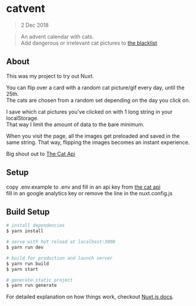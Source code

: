 # catvent
> 2 Dec 2018 

> An advent calendar with cats.  
Add dangerous or irrelevant cat pictures to [the blacklist](/static/blacklist.json)

## About
This was my project to try out Nuxt.  

You can flip over a card with a random cat picture/gif every day, until the 25th.  
The cats are chosen from a random set depending on the day you click on.  

I save which cat pictures you've clicked on with 1 long string in your localStorage.  
That way I limit the amount of data to the bare minimum. 

When you visit the page, all the images get preloaded and saved in the same string. 
That way, flipping the images becomes an instant experience. 

Big shout out to [The Cat Api](https://thecatapi.com)

## Setup

copy .env.example to .env and fill in an api key from [the cat api](https://thecatapi.com/)  
fill in an google analytics key or remove the line in the nuxt.config.js

## Build Setup

``` bash
# install dependencies
$ yarn install

# serve with hot reload at localhost:3000
$ yarn run dev

# build for production and launch server
$ yarn run build
$ yarn start

# generate static project
$ yarn run generate
```

For detailed explanation on how things work, checkout [Nuxt.js docs](https://nuxtjs.org).
